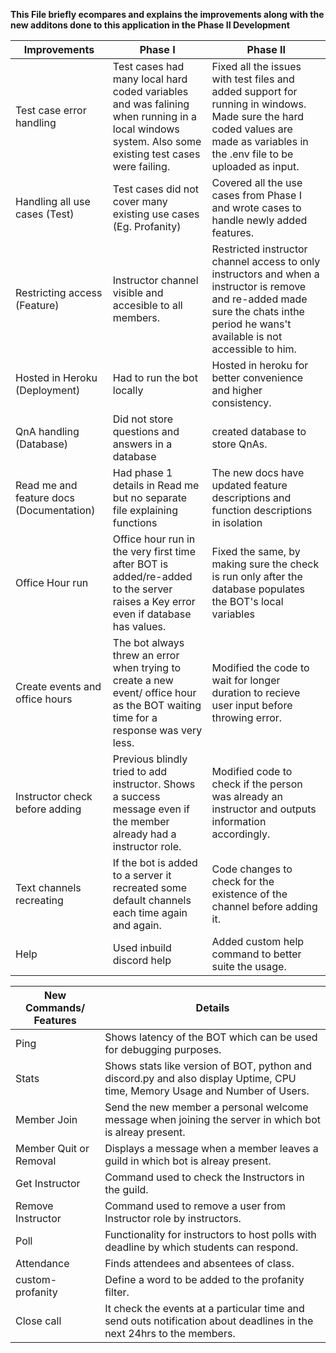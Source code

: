 **This File briefly ecompares and explains the improvements along with the new additons done to this application in the Phase II Development**

|  Improvements | Phase I   | Phase II  |
| ------------ | ------------ | ------------ |
| Test case error handling | Test cases had many local hard coded variables and was falining when running in a local windows system. Also some existing test cases were failing. | Fixed all the issues with test files and added support for running in windows. Made sure the hard coded values are made as variables in the .env file to be uploaded as input. |
| Handling all use cases (Test) | Test cases did not cover many existing use cases (Eg. Profanity) | Covered all the use cases from Phase I and wrote cases to handle newly added features. |
| Restricting access (Feature) | Instructor channel visible and accesible to all members. | Restricted instructor channel access to only instructors and when a instructor is remove and re-added made sure the chats inthe period he wans't available is not accessible to him. |
| Hosted in Heroku (Deployment) | Had to run the bot locally | Hosted in heroku for better convenience and higher consistency. |
| QnA handling (Database) | Did not store questions and answers in a database | created database to store QnAs. |
| Read me and feature docs (Documentation) | Had phase 1 details in Read me but no separate file explaining functions | The new docs have updated feature descriptions and function descriptions in isolation |
| Office Hour run | Office hour run in the very first time after BOT is added/re-added to the server raises a Key error even if database has values. | Fixed the same, by making sure the check is run only after the database populates the BOT's local variables |
| Create events and office hours | The bot always threw an error when trying to create a new event/ office hour as the BOT waiting time for a response was very less. | Modified the code to wait for longer duration to recieve user input before throwing error. |
| Instructor check before adding | Previous blindly tried to add instructor. Shows a success message even if the member already had a instructor role. | Modified code to check if the person was already an instructor and outputs information accordingly. |
| Text channels recreating | If the bot is added to a server it recreated some default channels each time again and again. | Code changes to check for the existence of the channel before adding it. |
| Help | Used inbuild discord help | Added custom help command to better suite the usage. |


|  New Commands/ Features | Details |
| ------------ |------------ |
| Ping | Shows latency of the BOT which can be used for debugging purposes. |
| Stats | Shows stats like version of BOT, python and discord.py and also display Uptime, CPU time, Memory Usage and Number of Users. |
| Member Join | Send the new member a personal welcome message when joining the server in which bot is alreay present. |
| Member Quit or Removal | Displays a message when a member leaves a guild in which bot is alreay present. |
| Get Instructor | Command used to check the Instructors in the guild. |
| Remove Instructor | Command used to remove a user from Instructor role by instructors. |
| Poll | Functionality for instructors to host polls with deadline by which students can respond. |
| Attendance | Finds attendees and absentees of class. |
| custom-profanity | Define a word to be added to the profanity filter. |
| Close call | It check the events at a particular time and send outs notification about deadlines in the next 24hrs to the members. |


